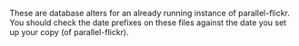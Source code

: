 These are database alters for an already running instance of
parallel-flickr. You should check the date prefixes on these files against the
date you set up your copy (of parallel-flickr).
